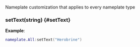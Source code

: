 Nameplate customization that applies to every nameplate type

### setText(string) {#setText}

**Example**:

```lua
nameplate.All:setText("Herobrine")
```
